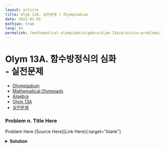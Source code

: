 ```yaml
---
layout: article
title: Olym 13A. 실전문제 | Olympiadium
date: 2022-01-01
mathjax: true
lang: ko
permalink: /mathematical-olympiads/algebra/olym-13a/practice-problems/
---
```

# Olym 13A. 함수방정식의 심화 <br> <ssup> - 실전문제</ssup>

<ul class="breadcrumb">
	<li><a href="{{ site.homeurl }}">Olympiadium</a></li> 
	<li><a href="{{ site.homeurl }}mathematical-olympiads/">Mathematical Olympiads</a></li> 
	<li><a href="{{ site.homeurl }}mathematical-olympiads/algebra/">Algebra</a></li> 
	<li><a href="{{ site.homeurl }}mathematical-olympiads/algebra/olym-13a/">Olym 13A</a></li> 
	<li><a href="{{ site.homeurl }}mathematical-olympiads/algebra/olym-13a/practice-problems/">실전문제</a></li>
</ul>

### Problem n. Title Here
<blueboard> Problem Here </blueboard>
[Source Here](Link Here){:target="blank"}
<pinkborder><details>
<summary><b>Solution</b></summary>
Solution Here. 
</details></pinkborder>

